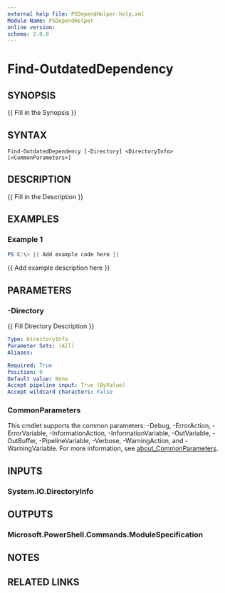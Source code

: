 ```yaml
---
external help file: PSDependHelper-help.xml
Module Name: PSDependHelper
online version:
schema: 2.0.0
---
```


# Find-OutdatedDependency

## SYNOPSIS
{{ Fill in the Synopsis }}

## SYNTAX

```
Find-OutdatedDependency [-Directory] <DirectoryInfo> [<CommonParameters>]
```

## DESCRIPTION
{{ Fill in the Description }}

## EXAMPLES

### Example 1
```powershell
PS C:\> {{ Add example code here }}
```

{{ Add example description here }}

## PARAMETERS

### -Directory
{{ Fill Directory Description }}

```yaml
Type: DirectoryInfo
Parameter Sets: (All)
Aliases:

Required: True
Position: 0
Default value: None
Accept pipeline input: True (ByValue)
Accept wildcard characters: False
```

### CommonParameters
This cmdlet supports the common parameters: -Debug, -ErrorAction, -ErrorVariable, -InformationAction, -InformationVariable, -OutVariable, -OutBuffer, -PipelineVariable, -Verbose, -WarningAction, and -WarningVariable. For more information, see [about_CommonParameters](http://go.microsoft.com/fwlink/?LinkID=113216).

## INPUTS

### System.IO.DirectoryInfo

## OUTPUTS

### Microsoft.PowerShell.Commands.ModuleSpecification

## NOTES

## RELATED LINKS
